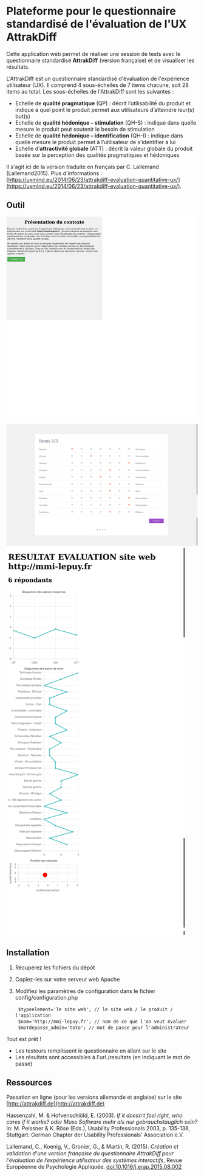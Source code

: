 # Plateforme pour le questionnaire standardisé de l'évaluation de l'UX AttrakDiff
Cette application web permet de réaliser une session de tests avec le questionnaire standardisé **AttrakDiff** (version française) et de visualiser les résultats.

L'AttrakDiff est un questionnaire standardisé d'évaluation de l'expérience utilisateur (UX). Il comprend 4 sous-échelles de 7 items chacune, soit 28 items au total.
Les sous-échelles de l'AttrakDiff sont les suivantes :

- Echelle de **qualité pragmatique** (QP) : décrit l’utilisabilité́ du produit et indique à quel point le produit permet aux utilisateurs d’atteindre leur(s) but(s)
- Echelle de **qualité hédonique – stimulation** (QH-S) : indique dans quelle mesure le produit peut soutenir le besoin de stimulation
- Echelle de **qualité hédonique – identification** (QH-I) : indique dans quelle mesure le produit permet à l’utilisateur de s’identifier à lui
- Echelle d’**attractivité globale** (ATT) : décrit la valeur globale du produit basée sur la perception des qualités pragmatiques et hédoniques

Il s'agit ici de la version traduite en français par C. Lallemand (Lallemand2015). Plus d'informations : [https://uxmind.eu/2014/06/23/attrakdiff-evaluation-quantitative-ux/](https://uxmind.eu/2014/06/23/attrakdiff-evaluation-quantitative-ux/).

## Outil
![Introduction](doc/Introduction.png "Page d'accueil")
![Questionnaire](doc/QuestionnairePartie1.png "Questionnaires, items 1/3")
![Résultats](doc/TraitementsAffichageResultats.png "Affichage des résultats pour l'administrateur")


## Installation
1. Récupérez les fichiers du dépôt
2. Copiez-les sur votre serveur web Apache
3. Modifiez les paramètres de configuration dans le fichier config/configuration.php

        $typeelement='le site web'; // le site web / le produit / l'application
        $nom='http://mmi-lepuy.fr'; // nom de ce que l'on veut évaluer
        $motdepasse_admin='toto'; // mot de passe pour l'administrateur

Tout est prêt !

- Les testeurs remplissent le questionnaire en allant sur le site
- Les résultats sont accessibles à l'url /resultats (en indiquant le mot de passe)


## Ressources
Passation en ligne (pour les versions allemande et anglaise) sur le site [http://attrakdiff.de](http://attrakdiff.de)

Hassenzahl, M. & Hofvenschiöld, E. (2003). *If it doesn't feel right, who cares if it works? oder Muss Software mehr als nur gebrauchstauglich sein?* In: M. Peissner & K. Röse (Eds.), Usability Professionals 2003, p. 135-138, Stuttgart: German Chapter der Usability Professionals' Association e.V. 

Lallemand, C., Koenig, V., Gronier, G.,  &  Martin,  R. (2015).  *Création  et  validation d'une  version  française  du  questionnaire  AttrakDiﬀ  pour l’évaluation de  l’expérience  utilisateur  des  systèmes  interactifs*,  Revue  Européenne  de  Psychologie  Appliquée.  [doi:10.1016/j.erap.2015.08.002](doi:10.1016/j.erap.2015.08.002)